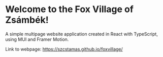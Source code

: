# Welcome to the Fox Village of Zsámbék!
A simple multipage website application created in React with TypeScript, using MUI and Framer Motion.

Link to webpage: https://szcstamas.github.io/foxvillage/
